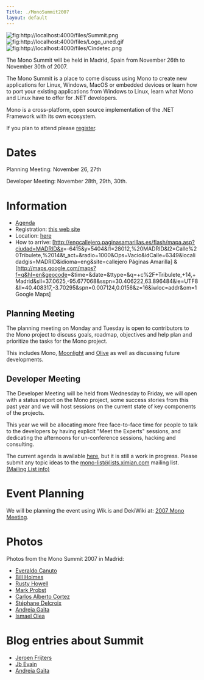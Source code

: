 ```yaml
---
Title: ./MonoSummit2007
layout: default
---
```


![](http://localhost:4000/files/Summit.png "fig:http://localhost:4000/files/Summit.png")
![](http://localhost:4000/files/Logo_uned.gif "fig:http://localhost:4000/files/Logo_uned.gif")
![](http://localhost:4000/files/Cindetec.png "fig:http://localhost:4000/files/Cindetec.png")

The Mono Summit will be held in Madrid, Spain from November 26th to
November 30th of 2007.

The Mono Summit is a place to come discuss using Mono to create new
applications for Linux, Windows, MacOS or embedded devices or learn how
to port your existing applications from Windows to Linux, learn what
Mono and Linux have to offer for .NET developers.

Mono is a cross-platform, open source implementation of the .NET
Framework with its own ecosystem.

If you plan to attend please
[register](http://www.whyfloss.com/en/summit/mono07/).

Dates
=====

Planning Meeting: November 26, 27th

Developer Meeting: November 28th, 29th, 30th.

Information
===========

-   [Agenda](Mono_Summit_2007{{site.url}}/_Schedule "wikilink")
-   Registration: [this web
    site](http://www.whyfloss.com/en/summit/mono07/)
-   Location: [here](http://www.whyfloss.com/en/summit/mono07/location)
-   How to arrive:
    [<http://engcallejero.paginasamarillas.es/flash/mapa.asp?ciudad=MADRID&x>=-6415&y=5404&l1=28012,%20MADRID&l2=Calle%20Tribulete,%2014&t\_act=&radio=1000&Ops=Vacio&idCalle=6349&localidadgis=MADRID&idioma=eng&site=callejero
    Páginas Amarilla] &
    [<http://maps.google.com/maps?f=q&hl=en&geocode>=&time=&date=&ttype=&q=+c%2F+Tribulete,+14,+Madrid&sll=37.0625,-95.677068&sspn=30.406222,63.896484&ie=UTF8&ll=40.408317,-3.70295&spn=0.007124,0.0156&z=16&iwloc=addr&om=1
    Google Maps]

Planning Meeting
----------------

The planning meeting on Monday and Tuesday is open to contributors to
the Mono project to discuss goals, roadmap, objectives and help plan and
prioritize the tasks for the Mono project.

This includes Mono, [Moonlight]({{site.url}}/Moonlight "wikilink") and
[Olive]({{site.url}}/Olive "wikilink") as well as discussing future developments.

Developer Meeting
-----------------

The Developer Meeting will be held from Wednesday to Friday, we will
open with a status report on the Mono project, some success stories from
this past year and we will host sessions on the current state of key
components of the projects.

This year we will be allocating more free face-to-face time for people
to talk to the developers by having explicit "Meet the Experts"
sessions, and dedicating the afternoons for un-conference sessions,
hacking and consulting.

The current agenda is available
[here](Mono_Summit_2007{{site.url}}/_Schedule "wikilink"), but it is still a work in
progress. Please submit any topic ideas to the
mono-list@lists.ximian.com mailing list. [(Mailing List
info)]({{site.url}}/Mailing_Lists "wikilink")

Event Planning
==============

We will be planning the event using Wik.is and DekiWiki at: [2007 Mono
Meeting](http://mono.wik.is/2007_Mono-Meeting).

Photos
======

Photos from the Mono Summit 2007 in Madrid:

-   [Everaldo
    Canuto](http://picasaweb.google.com/everaldo.canuto/MonoSummit2007)
-   [Bill
    Holmes](http://www.flickr.com/photos/21614788@N04/sets/72157603394213143/)
-   [Rusty
    Howell](http://picasaweb.google.com/rustyhowell/MonoSummit2007)
-   [Mark
    Probst](http://www.flickr.com/photos/schani/sets/72157603407199853/)
-   [Carlos Alberto
    Cortez](http://www.flickr.com/photos/calberto/sets/72157603394825257/)
-   [Stéphane
    Delcroix](http://picasaweb.google.com/sdelcroix/MonoSummit07)
-   [Andreia
    Gaita](http://picasaweb.google.com/shana.ufie/MonoSummitMadrid2007)
-   [Ismael
    Olea](http://www.flickr.com/photos/ismaelolea/sets/72157603692352423/)

Blog entries about Summit
=========================

-   [Jeroen
    Frijters](http://weblog.ikvm.net/PermaLink.aspx?guid=fe8612d8-8968-4a93-a589-d529b3eb56af)
-   [Jb
    Evain](http://evain.net/blog/articles/2007/12/02/mono-meeting-2007)
-   [Andreia
    Gaita](http://worldofcoding.blogspot.com/2007/12/there-and-back-again-mono-summit-2007.html)
